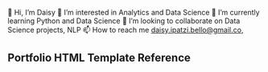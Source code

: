  👋 Hi, I’m Daisy
    👀 I’m interested in Analytics and Data Science
    🌱 I’m currently learning Python and Data Science
    💞️ I’m looking to collaborate on Data Science projects, NLP
    📫 How to reach me daisy.ipatzi.bello@gmail.co,

## Portfolio HTML Template Reference

